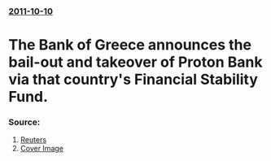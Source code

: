 ### [2011-10-10](/news/2011/10/10/index.md)

# The Bank of Greece announces the bail-out and takeover of Proton Bank via that country's Financial Stability Fund. 




### Source:

1. [Reuters](http://www.reuters.com/article/2011/10/10/us-greece-proton-idUSTRE79911320111010)
1. [Cover Image](http://s1.reutersmedia.net/resources/r/?m=02&d=20111010&t=2&i=513578742&w=&fh=545px&fw=&ll=&pl=&sq=&r=BTRE7990VCG00)
